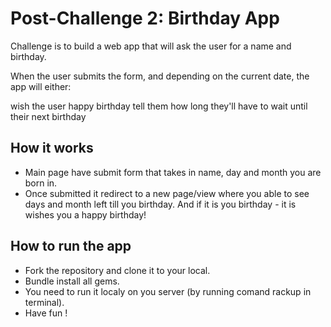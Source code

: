 # Post-Challenge 2: Birthday App

Challenge is to build a web app that will ask the user for a name and birthday.

When the user submits the form, and depending on the current date, the app will either:

wish the user happy birthday
tell them how long they'll have to wait until their next birthday

## How it works
- Main page have submit form that takes in name, day and month you are born in.
- Once submitted it redirect to a new page/view where you able to see days and month left till you birthday. And if it is you birthday - it is wishes you a happy birthday!

## How to run the app
- Fork the repository and clone it to your local.
- Bundle install all gems. 
- You need to run it localy on you server (by running comand rackup in terminal). 
- Have fun !